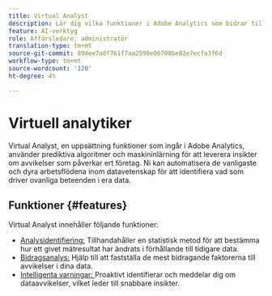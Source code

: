 ```yaml
---
title: Virtual Analyst
description: Lär dig vilka funktioner i Adobe Analytics som bidrar till den virtuella analytikern.
feature: AI-verktyg
role: Affärsledare, administratör
translation-type: tm+mt
source-git-commit: 894ee7a8f761f7aa2590e06708be82e7ecfa3f6d
workflow-type: tm+mt
source-wordcount: '120'
ht-degree: 4%

---
```



# Virtuell analytiker

Virtual Analyst, en uppsättning funktioner som ingår i Adobe Analytics, använder prediktiva algoritmer och maskininlärning för att leverera insikter om avvikelser som påverkar ert företag. Ni kan automatisera de vanligaste och dyra arbetsflödena inom datavetenskap för att identifiera vad som driver ovanliga beteenden i era data.

## Funktioner {#features}

Virtual Analyst innehåller följande funktioner:

* [Analysidentifiering:](c-anomaly-detection/anomaly-detection.md) Tillhandahåller en statistisk metod för att bestämma hur ett givet mätresultat har ändrats i förhållande till tidigare data.
* [Bidragsanalys:](contribution-analysis/run-contribution-analysis.md) Hjälp till att fastställa de mest bidragande faktorerna till avvikelser i dina data.
* [Intelligenta varningar: ](../c-intelligent-alerts/intellligent-alerts.md) Proaktivt identifierar och meddelar dig om dataavvikelser, vilket leder till snabbare insikter.
